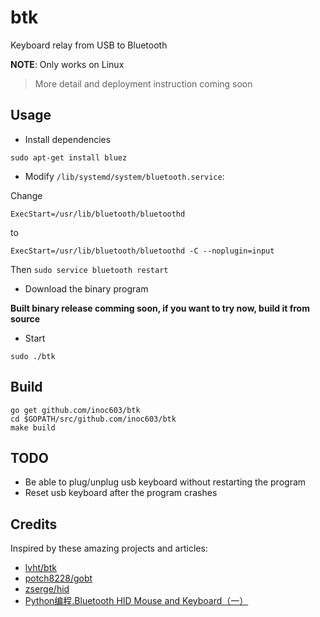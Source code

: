 # btk
Keyboard relay from USB to Bluetooth

**NOTE**: Only works on Linux

> More detail and deployment instruction coming soon

## Usage

- Install dependencies

```
sudo apt-get install bluez
```

- Modify `/lib/systemd/system/bluetooth.service`:

Change
```
ExecStart=/usr/lib/bluetooth/bluetoothd
```
to
```
ExecStart=/usr/lib/bluetooth/bluetoothd -C --noplugin=input
```

Then `sudo service bluetooth restart`

- Download the binary program

**Built binary release comming soon, if you want to try now, build it from source**

- Start

```
sudo ./btk
```

## Build

```
go get github.com/inoc603/btk
cd $GOPATH/src/github.com/inoc603/btk
make build
```

## TODO

- Be able to plug/unplug usb keyboard without restarting the program
- Reset usb keyboard after the program crashes

## Credits

Inspired by these amazing projects and articles:
- [lvht/btk](https://github.com/lvht/btk)
- [potch8228/gobt](https://github.com/potch8228/gobt)
- [zserge/hid](https://github.com/zserge/hid)
- [Python编程.Bluetooth HID Mouse and Keyboard（一）](http://blog.csdn.net/huipengzhao/article/details/18268201)
